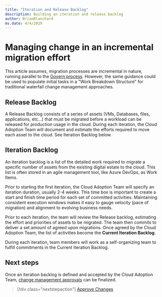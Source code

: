 ```yaml
---
title: "Iteration and Release Backlog"
description: Building an iteration and release backlog
author: BrianBlanchard
ms.date: 4/4/2019
---
```


# Managing change in an incremental migration effort

This article assumes, migration processes are incremental in nature, running parallel to the [Govern process](../../../governance/overview.md). However, the same guidance could be used to populate initial tasks in a "Work Breakdown Structure" for traditional waterfall change management approaches.

## Release Backlog

A Release Backlog consists of a series of assets (VMs, Databases, files, applications, etc...) that must be migrated before a workload can be released for production usage in the cloud. During each iteration, the Cloud Adoption Team will document and estimate the efforts required to move each asset to the cloud. See Iteration Backlog below.

## Iteration Backlog

An iteration backlog is a list of the detailed work required to migrate a specific number of assets from the existing digital estate to the cloud. This list is often stored in an agile management tool, like Azure DevOps, as Work Items.

Prior to starting the first iteration, the Cloud Adoption Team will specify an iteration duration, usually 2-4 weeks. This time box is important to create a start and finish time period for each set of committed activities. Maintaining consistent execution windows makes it easy to gauge velocity (pace of migration) and alignment to evolving business needs.

Prior to each iteration, the team will review the Release backlog, estimating the effort and priorities of assets to be migrated. The team then commits to deliver a set amount of agreed upon migrations. Once agreed by the Cloud Adoption Team, the list of activities become the **Current Iteration Backlog**.

During each iteration, team members will work as a self-organizing team to fulfill commitments in the Current Iteration Backlog.

## Next steps

Once an iteration backlog is defined and accepted by the Cloud Adoption Team, [change management approvals](./approve.md) can be finalized.

> [!div class="nextstepaction"]
> [Approve Changes](../approve.md)